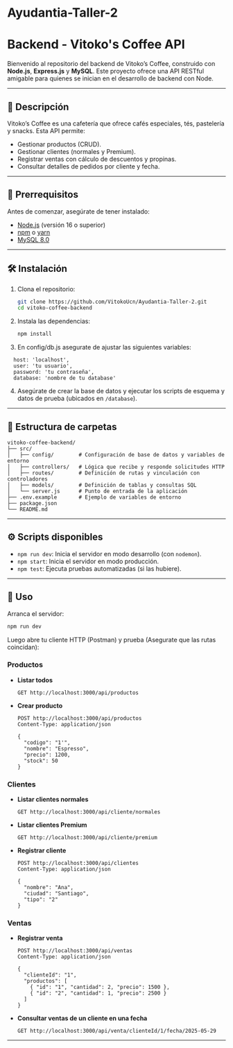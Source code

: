 # Ayudantia-Taller-2
# Backend - Vitoko's Coffee API

Bienvenido al repositorio del backend de Vitoko’s Coffee, construido con **Node.js**, **Express.js** y **MySQL**. Este proyecto ofrece una API RESTful amigable para quienes se inician en el desarrollo de backend con Node.

---

## 📝 Descripción

Vitoko’s Coffee es una cafetería que ofrece cafés especiales, tés, pastelería y snacks. Esta API permite:

* Gestionar productos (CRUD).
* Gestionar clientes (normales y Premium).
* Registrar ventas con cálculo de descuentos y propinas.
* Consultar detalles de pedidos por cliente y fecha.

---

## 🚀 Prerrequisitos

Antes de comenzar, asegúrate de tener instalado:

* [Node.js](https://nodejs.org/) (versión 16 o superior)
* [npm](https://www.npmjs.com/) o [yarn](https://yarnpkg.com/)
* [MySQL 8.0](https://dev.mysql.com/downloads/mysql/)

---

## 🛠️ Instalación

1. Clona el repositorio:

   ```bash
   git clone https://github.com/VitokoUcn/Ayudantia-Taller-2.git
   cd vitoko-coffee-backend
   ```

2. Instala las dependencias:

   ```bash
   npm install
   ```

3. En config/db.js asegurate de ajustar las siguientes variables:
```
  host: 'localhost',
  user: 'tu usuario',
  password: 'tu contraseña',
  database: 'nombre de tu database'

```
4. Asegúrate de crear la base de datos y ejecutar los scripts de esquema y datos de prueba (ubicados en `/database`).

---

## 📂 Estructura de carpetas

```
vitoko-coffee-backend/
├── src/
│   ├── config/        # Configuración de base de datos y variables de entorno
│   ├── controllers/   # Lógica que recibe y responde solicitudes HTTP
│   ├── routes/        # Definición de rutas y vinculación con controladores
│   ├── models/        # Definición de tablas y consultas SQL
│   └── server.js      # Punto de entrada de la aplicación
├── .env.example       # Ejemplo de variables de entorno
├── package.json
└── README.md
```

---

## ⚙️ Scripts disponibles

* `npm run dev`: Inicia el servidor en modo desarrollo (con `nodemon`).
* `npm start`: Inicia el servidor en modo producción.
* `npm test`: Ejecuta pruebas automatizadas (si las hubiere).

---

## 📡 Uso

Arranca el servidor:

```bash
npm run dev
```

Luego abre tu cliente HTTP (Postman) y prueba (Asegurate que las rutas coincidan):

### Productos

* **Listar todos**

  ```http
  GET http://localhost:3000/api/productos
  ```
* **Crear producto**

  ```http
  POST http://localhost:3000/api/productos
  Content-Type: application/json

  {
    "codigo": "1'",
    "nombre": "Espresso",
    "precio": 1200,
    "stock": 50
  }
  ```

### Clientes

* **Listar clientes normales**

  ```http
  GET http://localhost:3000/api/cliente/normales
  ```
* **Listar clientes Premium**

  ```http
  GET http://localhost:3000/api/cliente/premium
  ```
* **Registrar cliente**

  ```http
  POST http://localhost:3000/api/clientes
  Content-Type: application/json

  {
    "nombre": "Ana",
    "ciudad": "Santiago",
    "tipo": "2"
  }
  ```

### Ventas

* **Registrar venta**

  ```http
  POST http://localhost:3000/api/ventas
  Content-Type: application/json

  {
    "clienteId": "1",
    "productos": [
      { "id": "1", "cantidad": 2, "precio": 1500 },
      { "id": "2", "cantidad": 1, "precio": 2500 }
    ]
  }
  ```
* **Consultar ventas de un cliente en una fecha**

  ```http
  GET http://localhost:3000/api/venta/clienteId/1/fecha/2025-05-29
  ```

---

